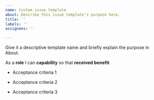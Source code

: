 ```yaml
---
name: Custom issue template
about: Describe this issue template's purpose here.
title: ''
labels: ''
assignees: ''

---
```


Give it a descriptive template name and briefly explain the purpose in About.

As a **role** I can **capability** so that **received benefit**

- Acceptance criteria 1

- Acceptance criteria 2

- Acceptance criteria 3

